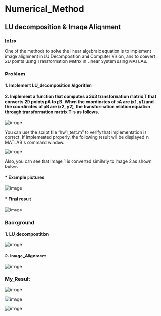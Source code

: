 # Numerical_Method
## LU decomposition & Image Alignment
### Intro
One of the methods to solve the linear algebraic equation is to implement image alignment in LU Decomposition and Computer Vision, and to convert 2D points using Transformation Matrix in Linear System using MATLAB.

### Problem
#### 1. Implement LU_decomposition Algorithm

#### 2. Implement a function that computes a 3x3 transformation matrix T that converts 2D points pA to pB. When the coordinates of pA are (x1, y1) and the coordinates of pB are (x2, y2), the transformation relation equation through transformation matrix T is as follows.

![image](https://user-images.githubusercontent.com/62865808/88928380-bcfe9000-d2b3-11ea-893e-540f0327b3e3.png)

You can use the script file “hw1_test.m” to verify that implementation is correct. If implemented properly, the following result will be displayed in MATLAB's command window.

![image](https://user-images.githubusercontent.com/62865808/88929566-46629200-d2b5-11ea-84de-d9ef304d46c6.png)

Also, you can see that Image 1 is converted similarly to Image 2 as shown below.

#### * Example pictures

![image](https://user-images.githubusercontent.com/62865808/88929805-95a8c280-d2b5-11ea-8f1f-9a0313478e04.png)

#### * Final result

![image](https://user-images.githubusercontent.com/62865808/88929920-bcff8f80-d2b5-11ea-98d3-0ff9c7cf25a5.png)

### Background
#### 1. LU_decompostition

![image](https://user-images.githubusercontent.com/62865808/88928990-765d6580-d2b4-11ea-89f7-159a86448f5d.png)

#### 2. Image_Alignment

![image](https://user-images.githubusercontent.com/62865808/88929072-94c36100-d2b4-11ea-913c-371e9996fd34.png)

### My_Result

![image](https://user-images.githubusercontent.com/62865808/88930055-ecae9780-d2b5-11ea-9674-c426efcef64d.png)

![image](https://user-images.githubusercontent.com/62865808/88930149-0b149300-d2b6-11ea-9c09-69422ff9dab5.png)

![image](https://user-images.githubusercontent.com/62865808/88930169-123ba100-d2b6-11ea-8fb8-6315f4104095.png)

